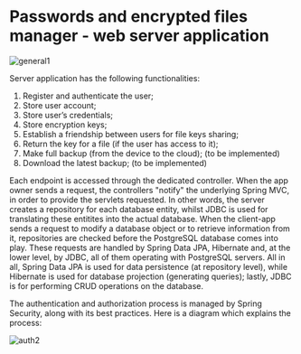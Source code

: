 # Passwords and encrypted files manager - web server application
![general1](https://user-images.githubusercontent.com/56108881/149844532-e74fc3c2-1c65-40d4-862f-dc3af5b08aa4.png)

Server application has the following functionalities:
1. Register and authenticate the user;
2. Store user account;
3. Store user’s credentials;
4. Store encryption keys;
5. Establish a friendship between users for file keys sharing;
6. Return the key for a file (if the user has access to it);
7. Make full backup (from the device to the cloud); (to be implemented)
8. Download the latest backup; (to be implemented)

Each endpoint is accessed through the dedicated controller. When the app owner sends a request, the controllers "notify" the underlying Spring MVC, in order to provide the servlets requested. In other words, the server creates a repository for each database entity, whilst JDBC is used for translating these entitites into the actual database. When the client-app sends a request to modify a database object or to retrieve information from it, repositories are checked before the PostgreSQL database comes into play. These requests are handled by Spring Data JPA, Hibernate and, at the lower level, by JDBC, all of them operating with PostgreSQL servers. All in all, Spring Data JPA is used for data persistence (at repository level), while Hibernate is used for database projection (generating queries); lastly, JDBC is for performing CRUD operations on the database.

The authentication and authorization process is managed by Spring Security, along with its best practices. Here is a diagram which explains the process:

![auth2](https://user-images.githubusercontent.com/56108881/149844394-ba94b3d3-b7ec-4837-a53d-9dfdd987972b.jpg)

